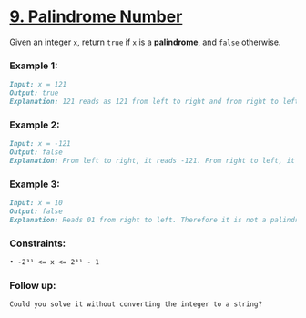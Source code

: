 # [**9. Palindrome Number**](https://leetcode.com/problems/palindrome-number/description/)

Given an integer `x`, return `true` if `x` is a **palindrome**, and `false` otherwise.

### **Example 1:**
```md
Input: x = 121
Output: true
Explanation: 121 reads as 121 from left to right and from right to left.
```

### **Example 2:**
```md
Input: x = -121
Output: false
Explanation: From left to right, it reads -121. From right to left, it becomes 121-. Therefore it is not a palindrome.
```

### **Example 3:**
```md
Input: x = 10
Output: false
Explanation: Reads 01 from right to left. Therefore it is not a palindrome.
```

### **Constraints:**
```md
• -2³¹ <= x <= 2³¹ - 1
```

### **Follow up:**
```md
Could you solve it without converting the integer to a string?
```